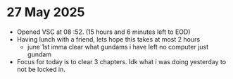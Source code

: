 # 27 May 2025

- Opened VSC at 08 :52. (15 hours and 6 minutes left to EOD)
- Having lunch with a friend, lets hope this takes at most 2 hours 
    - june 1st imma clear what gundams i have left no computer just gundam
- Focus for today is to clear 3 chapters. Idk what i was doing yesterday to not be locked in.

